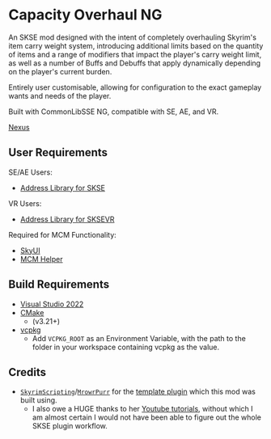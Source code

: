 # Capacity Overhaul NG

An SKSE mod designed with the intent of completely overhauling Skyrim's item carry weight system, introducing additional limits based on the quantity of items and a range of modifiers that impact the player's carry weight limit, as well as a number of Buffs and Debuffs that apply dynamically depending on the player's current burden.

Entirely user customisable, allowing for configuration to the exact gameplay wants and needs of the player.

Built with CommonLibSSE NG, compatible with SE, AE, and VR.

[Nexus]()

## User Requirements
SE/AE Users:
- [Address Library for SKSE](https://www.nexusmods.com/skyrimspecialedition/mods/32444)

VR Users:
- [Address Library for SKSEVR](https://www.nexusmods.com/skyrimspecialedition/mods/58101)

Required for MCM Functionality:
- [SkyUI](https://www.nexusmods.com/skyrimspecialedition/mods/12604)
- [MCM Helper](https://www.nexusmods.com/skyrimspecialedition/mods/53000)

## Build Requirements

- [Visual Studio 2022](https://visualstudio.microsoft.com/)
- [CMake](https://cmake.org/download/) 
  * (v3.21+)
- [vcpkg](https://github.com/microsoft/vcpkg)
  * Add `VCPKG_ROOT` as an Environment Variable, with the path to the folder in your workspace containing vcpkg as the value.

## Credits
- [`SkyrimScripting`](https://github.com/SkyrimScripting)/[`MrowrPurr`](https://github.com/mrowrpurr) for the [template plugin](https://github.com/SkyrimScripting/SKSE_Template_Logging) which this mod was built using.
  * I also owe a HUGE thanks to her [Youtube tutorials](https://youtube.com/playlist?list=PLektTyeQhBZeDIRp2g15SsK1GX2Ig8YVW&si=G10sz3apdL0PFQ9V), without which I am almost certain I would not have been able to figure out the whole SKSE plugin workflow.
